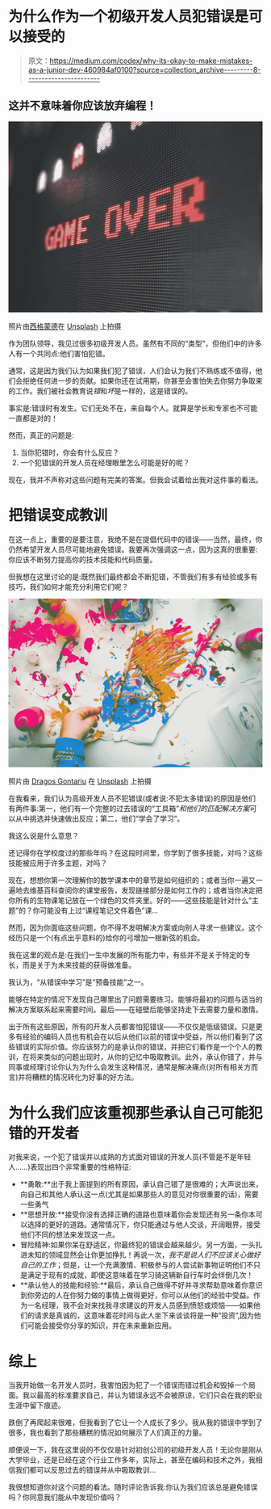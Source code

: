 # 为什么作为一个初级开发人员犯错误是可以接受的

> 原文：<https://medium.com/codex/why-its-okay-to-make-mistakes-as-a-junior-dev-460984af0100?source=collection_archive---------8----------------------->

## 这并不意味着你应该放弃编程！

![](img/ae01dc8671f0380cb1c3570e3ab75abc.png)

照片由[西格蒙德](https://unsplash.com/@sigmund?utm_source=unsplash&utm_medium=referral&utm_content=creditCopyText)在 [Unsplash](https://unsplash.com/s/photos/error?utm_source=unsplash&utm_medium=referral&utm_content=creditCopyText) 上拍摄

作为团队领导，我见过很多初级开发人员。虽然有不同的“类型”，但他们中的许多人有一个共同点:他们害怕犯错。

通常，这是因为我们认为如果我们犯了错误，人们会认为我们不熟练或不值得，他们会拒绝任何进一步的贡献。如果你还在试用期，你甚至会害怕失去你努力争取来的工作。我们被社会教育说*错*和*坏*是一样的，这是错误的。

事实是:错误时有发生。它们无处不在，来自每个人。就算是学长和专家也不可能一直都是对的！

然而，真正的问题是:

1.  当你犯错时，你会有什么反应？
2.  一个犯错误的开发人员在经理眼里怎么可能是好的呢？

现在，我并不声称对这些问题有完美的答案。但我会试着给出我对这件事的看法。

# 把错误变成教训

在这一点上，重要的是要注意，我绝不是在提倡代码中的错误——当然，最终，你仍然希望开发人员尽可能地避免错误。我要再次强调这一点，因为这真的很重要:你应该不断努力提高你的技术技能和代码质量。

但我想在这里讨论的是:既然我们最终都会不断犯错，不管我们有多有经验或多有技巧，我们如何才能充分利用它们呢？

![](img/68f9e7cbd7dcd5d2fca0b2092d0c6e6f.png)

照片由 [Dragos Gontariu](https://unsplash.com/@dragos126?utm_source=unsplash&utm_medium=referral&utm_content=creditCopyText) 在 [Unsplash](https://unsplash.com/s/photos/education?utm_source=unsplash&utm_medium=referral&utm_content=creditCopyText) 上拍摄

在我看来，我们认为高级开发人员不犯错误(或者说:不犯太多错误)的原因是他们有两件事:第一，他们有一个完整的过去错误的“工具箱”*和他们的匹配解决方案*可以从中挑选并快速做出反应；第二，他们“学会了学习”。

我这么说是什么意思？

还记得你在学校度过的那些年吗？在这段时间里，你学到了很多技能，对吗？这些技能被应用于许多主题，对吗？

现在，想想你第一次理解你的数学课本中的章节是如何组织的；或者当你一遍又一遍地去维基百科查阅你的课堂报告，发现链接部分是如何工作的；或者当你决定把你所有的生物课笔记放在一个绿色的文件夹里。好的——这些技能是针对什么“主题”的？你可能没有上过“课程笔记文件着色”课…

然而，因为你面临这些问题，你不得不发明解决方案或向别人寻求一些建议。这个经历只是一个(有点出乎意料的)给你的弓增加一根新弦的机会。

我在这里的观点是:在我们一生中发展的所有能力中，有些并不是关于特定的专长，而是关于为未来技能的获得做准备。

我认为，“从错误中学习”是“预备技能”之一。

能够在特定的情况下发现自己哪里出了问题需要练习。能够将最初的问题与适当的解决方案联系起来需要时间。最后——在碰壁后能够坚持走下去需要力量和激情。

出于所有这些原因，所有的开发人员都害怕犯错误——不仅仅是低级错误。只是更多有经验的编码人员也有机会在以后从他们以前的错误中受益，所以他们看到了这些错误的实际价值。你应该努力的是承认你的错误，并把它们看作是一个个人的教训，在将来类似的问题出现时，从你的记忆中吸取教训。此外，承认你错了，并与同事或经理讨论你认为为什么会发生这种情况，通常是解决痛点(对所有相关方而言)并将糟糕的情况转化为好事的好方法。

# 为什么我们应该重视那些承认自己可能犯错的开发者

对我来说，一个犯了错误并以成熟的方式面对错误的开发人员(不管是不是年轻人……)表现出四个非常重要的性格特征:

*   **勇敢:**出于我上面提到的所有原因，承认自己错了是很难的；大声说出来，向自己和其他人承认这一点(尤其是如果那些人的意见对你很重要的话)，需要一些勇气
*   **思想开放:**接受你没有选择正确的道路也意味着你会发现还有另一条你本可以选择的更好的道路。通常情况下，你只能通过与他人交谈，开阔眼界，接受他们不同的想法来发现这一点。
*   冒险精神:如果你呆在舒适区，你最终犯的错误会越来越少。另一方面，一头扎进未知的领域显然会让你更加挣扎！再说一次，*我不是说人们不应该关心做好自己的工作*；但是，让一个充满激情、积极参与的人尝试新事物证明他们不只是满足于现有的成就，即使这意味着在学习骑这辆新自行车时会绊倒几次！
*   **承认他人的技能和经验:**最后，承认自己做得不好并寻求帮助意味着你意识到你旁边的人在你努力做的事情上做得更好，你可以从他们的经验中受益。作为一名经理，我不会对来找我寻求建议的开发人员感到愤怒或烦恼——如果他们的请求是真诚的，这意味着花时间与此人坐下来谈谈将是一种“投资”,因为他们可能会接受你分享的知识，并在未来重新应用。

# 综上

当我开始做一名开发人员时，我害怕因为犯了一个错误而错过机会和毁掉一个局面。我以最高的标准要求自己，并认为错误永远不会被原谅，它们只会在我的职业生涯中留下痕迹。

跌倒了再爬起来很难，但我看到了它让一个人成长了多少。我从我的错误中学到了很多，我也看到了那些糟糕的情况如何展示了人们真正的力量。

顺便说一下，我在这里说的不仅仅是针对初创公司的初级开发人员！无论你是刚从大学毕业，还是已经在这个行业工作多年，实际上，甚至在编码和技术之外，我相信我们都可以反思过去的错误并从中吸取教训…

我很想知道你对这个问题的看法。随时评论告诉我:你认为我们应该总是避免错误吗？你同意我们能从中发现价值吗？